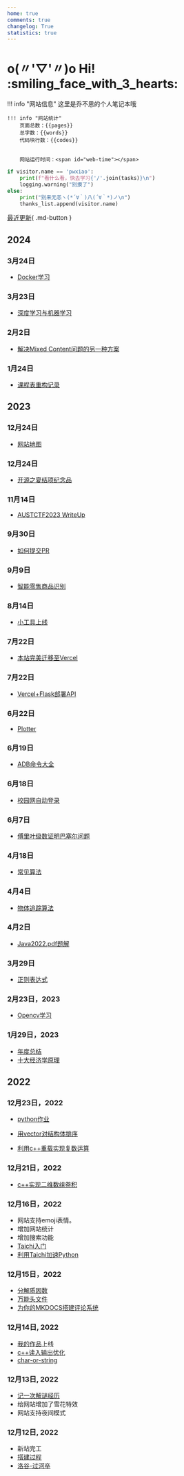 ```yaml
---
home: true
comments: true
changelog: True
statistics: true
---
```


# o(〃'▽'〃)o Hi! :smiling_face_with_3_hearts:

!!! info "网站信息"
    这里是乔不思的个人笔记本哦  

    
    !!! info "网站统计"
        页面总数：{{pages}}  
        总字数：{{words}}  
        代码块行数：{{codes}} 


        网站运行时间：<span id="web-time"></span>



<script>
var _hmt = _hmt || [];
(function() {
  var hm = document.createElement("script");
  hm.src = "https://hm.baidu.com/hm.js?28f18450da302a3ecb5dafd02685a81f";
  var s = document.getElementsByTagName("script")[0]; 
  s.parentNode.insertBefore(hm, s);
})();
</script>

<script>
function updateTime() {
    var date = new Date();
    var now = date.getTime();
    var startDate = new Date("2022/10/01 09:10:00");
    var start = startDate.getTime();
    var diff = now - start;
    var y, d, h, m;
    y = Math.floor(diff / (365 * 24 * 3600 * 1000));
    diff -= y * 365 * 24 * 3600 * 1000;
    d = Math.floor(diff / (24 * 3600 * 1000));
    h = Math.floor(diff / (3600 * 1000) % 24);
    m = Math.floor(diff / (60 * 1000) % 60);
    if (y == 0) {
        document.getElementById("web-time").innerHTML = d + "<span class=\"heti-spacing\"> </span>天<span class=\"heti-spacing\"> </span>" + h + "<span class=\"heti-spacing\"> </span>小时<span class=\"heti-spacing\"> </span>" + m + "<span class=\"heti-spacing\"> </span>分钟";
    } else {
        document.getElementById("web-time").innerHTML = y + "<span class=\"heti-spacing\"> </span>年<span class=\"heti-spacing\"> </span>" + d + "<span class=\"heti-spacing\"> </span>天<span class=\"heti-spacing\"> </span>" + h + "<span class=\"heti-spacing\"> </span>小时<span class=\"heti-spacing\"> </span>" + m + "<span class=\"heti-spacing\"> </span>分钟";
    }
    setTimeout(updateTime, 1000 * 60);
}
updateTime();
function toggle_statistics() {
    var statistics = document.getElementById("statistics");
    if (statistics.style.opacity == 0) {
        statistics.style.opacity = 1;
    } else {
        statistics.style.opacity = 0;
    }
}
</script>

```python title="script.py"
if visitor.name == 'pwxiao':
    print(f"看什么看，快去学习{'/'.join(tasks)}\n")
    logging.warning("别摸了")
else:
    print("别来无恙ヽ(*´∀｀)八(´∀｀*)ノ\n")
    thanks_list.append(visitor.name)
```
[最近更新](#){ .md-button }
## 2024

### 3月24日
- [Docker学习](blog/learnDocker.md)
### 3月23日
- [深度学习与机器学习](blog/ml_dl_differ.md)
### 2月2日
- [解决Mixed Content问题的另一种方案](blog/fixed_mixed_conetnt.md)
### 1月24日
- [课程表重构记录](blog/gooodclass_develop_diary.md)

## 2023
### 12月24日
- [网站地图](blog/subsite.md)

### 12月24日
- [开源之夏结项纪念品](blog/osppsouvenior.md)

### 11月14日
- [AUSTCTF2023 WriteUp](blog/austctf2023.md)
### 9月30日
- [如何提交PR](blog/howtosubmitpr.md)
### 9月9日
- [智能零售商品识别](python/lean_in_jixie.md)

### 8月14日
- [小工具上线](python/2023814.md)

### 7月22日
- [本站完美迁移至Vercel](blog/trans_to_vercel.md)
### 7月22日
- [Vercel+Flask部署API](python/vercel_deploy_api.md)
### 6月22日
- [Plotter](blog/plotter.md)
### 6月19日
- [ADB命令大全](Java/adbcodes.md)
### 6月18日
- [校园网自动登录](python/login_net.md)
### 6月7日
- [傅里叶级数证明巴塞尔问题](blog/proof_fourier.md)
### 4月18日
- [常见算法](algorithm/%E5%B8%B8%E8%A7%81%E7%AE%97%E6%B3%95.md)
### 4月4日
- [物体追踪算法](python/ObjectTracker.md)
### 4月2日
- [Java2022.pdf题解](Java/java2022.md)
### 3月29日
- [正则表达式](blog/zzexpression.md)
### 2月23日，2023
- [Opencv学习](blog/opencvlearn.md)

### 1月29日，2023
- [年度总结](blog/2022summary.md)
- [十大经济学原理](blog/econimicsLaw.md)

## 2022
### 12月23日，2022

- [python作业](python/1.md)
 
- [用vector对结构体排序](cpp/c%2B%2B%E8%BF%9B%E9%98%B6.md)

- [利用c++重载实现复数运算](cpp/c%2B%2B%E8%BF%9B%E9%98%B6.md)
### 12月21日，2022
- [c++实现二维数组卷积](algorithm/c%2B%2B%E5%AE%9E%E7%8E%B0%E5%8D%B7%E7%A7%AF.md)

### 12月16日，2022
- 网站支持emoji表情。
- 增加网站统计
- 增加搜索功能
- [Taichi入门](algorithm/Taichi%E5%85%A5%E9%97%A8.md)
- [利用Taichi加速Python](algorithm/%E5%88%A9%E7%94%A8Taichi%E5%8A%A0%E9%80%9FPython.md)
### 12月15日，2022
- [分解质因数](algorithm/%E5%88%86%E8%A7%A3%E8%B4%A8%E5%9B%A0%E6%95%B0.md)
- [万能头文件](cpp/cindex/#_3)
- [为你的MKDOCS搭建评论系统](blog/buildcomment.md)
### 12月14日, 2022 
- [我的作品](work/studybar.md)上线
- [c++读入输出优化](ccpp/cindex/#_1)
- [char-or-string](cpp/cindex/#char-or-string)
### 12月13日, 2022 
- [记一次解谜经历](blog/letitsnow.md)
- 给网站增加了雪花特效
- 网站支持夜间模式
### 12月12日, 2022 
- 新站完工 
- [搭建过程](blog/new.md)
- [洛谷-过河卒](algorithm/%E6%B4%9B%E8%B0%B7-%E8%BF%87%E6%B2%B3%E5%8D%92.md)
